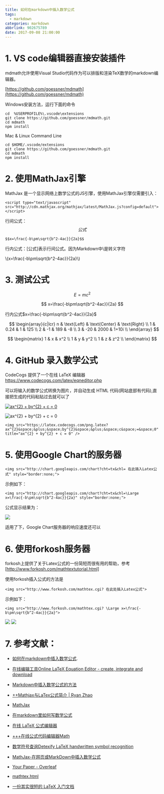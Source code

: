 ```yaml
---
title: 如何在markdown中插入数学公式
tags:
  - markdown
categories: markdown
abbrlink: 902675789
date: 2017-09-08 21:00:00
---
```

<!-- toc -->
<!-- more -->

# 1. VS code编辑器直接安装插件
mdmath允许使用Visual Studio代码作为可以排版和渲染TeX数学的markdown编辑器。

[https://github.com/goessner/mdmath](https://github.com/goessner/mdmath)

Windows安装方法，运行下面的命令
```
cd  %USERPROFILE%\.vscode\extensions
git clone https://github.com/goessner/mdmath.git
cd mdmath
npm install
```

Mac & Linux Command Line

```
cd $HOME/.vscode/extensions
git clone https://github.com/goessner/mdmath.git
cd mdmath
npm install
```

# 2. 使用MathJax引擎

MathJax 是一个显示网络上数学公式的JS引擎，使用MathJax引擎仅需要引入：
```
<script type="text/javascript" src="http://cdn.mathjax.org/mathjax/latest/MathJax.js?config=default"></script>
```

行间公式： $$公式$$
```
$$x=\frac{-b\pm\sqrt{b^2-4ac}}{2a}$$
```
行内公式：\[公式\]表示行间公式。因为Markdown中\是转义字符

<script type="text/javascript" src="http://cdn.mathjax.org/mathjax/latest/MathJax.js?config=default"></script>
\\(x=\frac{-b\pm\sqrt{b^2-4ac}}{2a}\\)

# 3. 测试公式

$$E = mc^2$$

$$
x=\frac{-b\pm\sqrt{b^2-4ac}}{2a}
$$

行内公式$x=\frac{-b\pm\sqrt{b^2-4ac}}{2a}$

$$
\begin{array}{c|lcr}
n & \text{Left} & \text{Center} & \text{Right} \\
1 & 0.24 & 1 & 125 \\
2 & -1 & 189 & -8 \\
3 & -20 & 2000 & 1+10i \\
\end{array}
$$

$$
        \begin{matrix}
        1 & x & x^2 \\
        1 & y & y^2 \\
        1 & z & z^2 \\
        \end{matrix}
$$

# 4. GitHub 录入数学公式

CodeCogs 提供了一个在线 LaTeX 编辑器 https://www.codecogs.com/latex/eqneditor.php

可以将输入的数学公式转换为图片，并自动生成 HTML 代码(网站底部有代码),直接把生成的代码粘贴过去就可以了

<a href="https://www.codecogs.com/eqnedit.php?latex=ax^{2}&space;&plus;&space;by^{2}&space;&plus;&space;c&space;=&space;0" target="_blank"><img src="https://latex.codecogs.com/png.latex?ax^{2}&space;&plus;&space;by^{2}&space;&plus;&space;c&space;=&space;0" title="ax^{2} + by^{2} + c = 0" /></a>

<img src="https://latex.codecogs.com/png.latex?\bg_white&space;ax^{2}&space;&plus;&space;by^{2}&space;&plus;&space;c&space;=&space;0" title="ax^{2} + by^{2} + c = 0" />

```
<img src="https://latex.codecogs.com/png.latex?ax^{2}&space;&plus;&space;by^{2}&space;&plus;&space;c&space;=&space;0" title="ax^{2} + by^{2} + c = 0" />
```

# 5. 使用Google Chart的服务器

```
<img src="http://chart.googleapis.com/chart?cht=tx&chl= 在此插入Latex公式" style="border:none;">
```
示例如下：

```
<img src="http://chart.googleapis.com/chart?cht=tx&chl=\Large x=\frac{-b\pm\sqrt{b^2-4ac}}{2a}" style="border:none;">
```

公式显示结果为：

<img src="http://chart.googleapis.com/chart?cht=tx&chl=\Large x=\frac{-b\pm\sqrt{b^2-4ac}}{2a}" style="border:none;">

适用了下，Google Chart服务器的响应速度还可以

# 6. 使用forkosh服务器

forkosh上提供了关于Latex公式的一份简短而很有用的帮助，参考[http://www.forkosh.com/mathtextutorial.html]

使用forkosh插入公式的方法是

```
<img src="http://www.forkosh.com/mathtex.cgi? 在此处插入Latex公式">
```

示例如下：

```
<img src="http://www.forkosh.com/mathtex.cgi? \Large x=\frac{-b\pm\sqrt{b^2-4ac}}{2a}">
```

<img src="http://www.forkosh.com/mathtex.cgi? \Large x=\frac{-b\pm\sqrt{b^2-4ac}}{2a}">
<img src="/cgi-bin/mathtex.cgi?\sqrt{a^2+b^2}">

# 7. 参考文献：

* [如何在markdown中插入数学公式](http://www.jianshu.com/p/888c5eaebabd).

* [在线编辑工具Online LaTeX Equation Editor - create, integrate and download](http://www.codecogs.com/latex/eqneditor.php)

* [Markdown中插入数学公式的方法](http://zyy1217.com/2016/08/01/Markdown%E4%B8%AD%E6%8F%92%E5%85%A5%E6%95%B0%E5%AD%A6%E5%85%AC%E5%BC%8F%E7%9A%84%E6%96%B9%E6%B3%95/)

* [++Mathjax与LaTex公式简介 | Ryan Zhao](http://mlworks.cn/posts/introduction-to-mathjax-and-latex-expression/)

* [MathJax](https://www.mathjax.org/)

* [在markdown里如何写数学公式](http://magicly.me/2017/03/02/markdown-math/)

* [在线 LaTeX 公式编辑器](https://www.codecogs.com/latex/eqneditor.php?lang=zh-cn)

* [+++在线公式代码编辑器Math](https://webdemo.myscript.com/views/math.html#)

* [数学符号查询Detexify LaTeX handwritten symbol recognition](http://detexify.kirelabs.org/classify.html)

* [MathJax-在网页或MarkDown中插入数学公式](http://weilai5432.github.io/2017/01/11/MathJax-%E5%9C%A8MarkDown%E4%B8%AD%E6%8F%92%E5%85%A5%E6%95%B0%E5%AD%A6%E5%85%AC%E5%BC%8F/)

* [Your Paper -  Overleaf](https://www.overleaf.com/10209622bsrnnvzvjfzk#/37763937/)

* [ mathtex.html ](http://www.forkosh.com/mathtex.html)

* [一份其实很短的 LaTeX 入门文档](https://liam0205.me/2014/09/08/latex-introduction/)